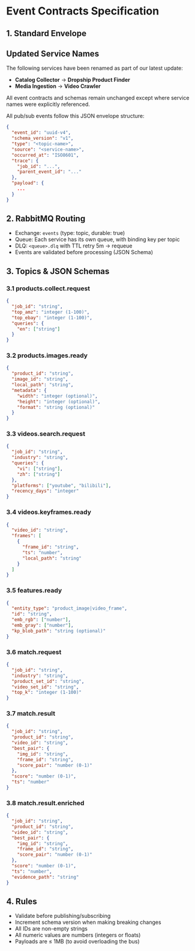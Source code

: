 # Event Contracts Specification

## 1. Standard Envelope
## Updated Service Names

The following services have been renamed as part of our latest update:
- **Catalog Collector** → **Dropship Product Finder**
- **Media Ingestion** → **Video Crawler**

All event contracts and schemas remain unchanged except where service names were explicitly referenced.

All pub/sub events follow this JSON envelope structure:

```json
{
  "event_id": "uuid-v4",
  "schema_version": "v1",
  "type": "<topic-name>",
  "source": "<service-name>",
  "occurred_at": "ISO8601",
  "trace": {
    "job_id": "...",
    "parent_event_id": "..."
  },
  "payload": {
    ...
  }
}
```

## 2. RabbitMQ Routing

- Exchange: `events` (type: topic, durable: true)
- Queue: Each service has its own queue, with binding key per topic
- DLQ: `<queue>.dlq` with TTL retry 5m → requeue
- Events are validated before processing (JSON Schema)

## 3. Topics & JSON Schemas

### 3.1 products.collect.request

```json
{
  "job_id": "string",
  "top_amz": "integer (1-100)",
  "top_ebay": "integer (1-100)",
  "queries": {
    "en": ["string"]
  }
}
```

### 3.2 products.images.ready

```json
{
  "product_id": "string",
  "image_id": "string",
  "local_path": "string",
  "metadata": {
    "width": "integer (optional)",
    "height": "integer (optional)",
    "format": "string (optional)"
  }
}
```

### 3.3 videos.search.request

```json
{
  "job_id": "string",
  "industry": "string",
  "queries": {
    "vi": ["string"],
    "zh": ["string"]
  },
  "platforms": ["youtube", "bilibili"],
  "recency_days": "integer"
}
```

### 3.4 videos.keyframes.ready

```json
{
  "video_id": "string",
  "frames": [
    {
      "frame_id": "string",
      "ts": "number",
      "local_path": "string"
    }
  ]
}
```

### 3.5 features.ready

```json
{
  "entity_type": "product_image|video_frame",
  "id": "string",
  "emb_rgb": ["number"],
  "emb_gray": ["number"],
  "kp_blob_path": "string (optional)"
}
```

### 3.6 match.request

```json
{
  "job_id": "string",
  "industry": "string",
  "product_set_id": "string",
  "video_set_id": "string",
  "top_k": "integer (1-100)"
}
```

### 3.7 match.result

```json
{
  "job_id": "string",
  "product_id": "string",
  "video_id": "string",
  "best_pair": {
    "img_id": "string",
    "frame_id": "string",
    "score_pair": "number (0-1)"
  },
  "score": "number (0-1)",
  "ts": "number"
}
```

### 3.8 match.result.enriched

```json
{
  "job_id": "string",
  "product_id": "string",
  "video_id": "string",
  "best_pair": {
    "img_id": "string",
    "frame_id": "string",
    "score_pair": "number (0-1)"
  },
  "score": "number (0-1)",
  "ts": "number",
  "evidence_path": "string"
}
```

## 4. Rules

- Validate before publishing/subscribing
- Increment schema version when making breaking changes
- All IDs are non-empty strings
- All numeric values are numbers (integers or floats)
- Payloads are ≤ 1MB (to avoid overloading the bus)